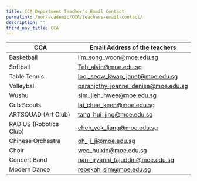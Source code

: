 ```yaml
---
title: CCA Department Teacher's Email Contact
permalink: /non-academic/CCA/teachers-email-contact/
description: ""
third_nav_title: CCA
---
```

| CCA| Email Address of the teachers | 
| -------- | -------- | 
| Basketball     | lim_song_woon@moe.edu.sg     | 
| Softball    | Teh_alvin@moe.edu.sg     | 
| Table Tennis     | looi_seow_kwan_janet@moe.edu.sg     | 
| Volleyball     | paranjothy_joanne_denise@moe.edu.sg    | 
| Wushu     | sim_jieh_hwee@moe.edu.sg     | 
| Cub Scouts     | lai_chee_keen@moe.edu.sg     | 
|ARTSQUAD (Art Club)| tang_hui_jing@moe.edu.sg|
|RADIUS (Robotics Club)| cheh_yek_liang@moe.edu.sg|
|Chinese Orchestra| oh_ji_ji@moe.edu.sg|
|Choir| wee_huixin@moe.edu.sg|
|Concert Band| nani_iryanni_tajuddin@moe.edu.sg|
|Modern Dance| rebekah_sim@moe.edu.sg|